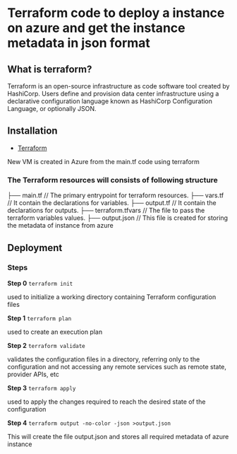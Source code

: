 
# Terraform code to deploy a instance on azure and get the instance metadata in json format

## What is terraform?
Terraform is an open-source infrastructure as code software tool created by HashiCorp. Users define and provision data center infrastructure using a declarative configuration language known as HashiCorp Configuration Language, or optionally JSON.

## Installation
- [Terraform](https://www.terraform.io/downloads.html)


New VM is created in Azure from the main.tf code using terraform

### The Terraform resources will consists of following structure

├── main.tf  // The primary entrypoint for terraform resources.
├── vars.tf 
// It contain the declarations for variables.
├── output.tf 
// It contain the declarations for outputs.
├── terraform.tfvars 
// The file to pass the terraform variables values.
├── output.json              // This file is created for storing the metadata of instance from azure


## Deployment

### Steps

**Step 0** `terraform init`

used to initialize a working directory containing Terraform configuration files

**Step 1** `terraform plan`

used to create an execution plan

**Step 2** `terraform validate`

validates the configuration files in a directory, referring only to the configuration and not accessing any remote services such as remote state, provider APIs, etc

**Step 3** `terraform apply`

used to apply the changes required to reach the desired state of the configuration

**Step 4**  `terraform output -no-color -json >output.json`

This will create the file output.json and stores all required metadata of azure instance 


